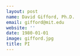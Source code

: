 ```yaml
---
layout: post
name: David Gifford, Ph.D.  
email: gifford@mit.edu
website: ''
date: 1980-01-01
image: gifford.jpg
title: PI
---
```

